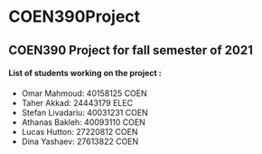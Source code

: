 # COEN390Project
<div>
  <h2>COEN390 Project for fall semester of 2021 </h2>
  <h4>List of students working on the project :</h4>
  <ul>
    <li>Omar Mahmoud: 40158125 COEN</li>
    <li>Taher Akkad: 24443179 ELEC</li>
    <li>Stefan Livadariu: 40031231 COEN</li>
    <li>Athanas Bakleh: 40093110 COEN</li>
    <li>Lucas Hutton: 27220812 COEN</li>
    <li>Dina Yashaev: 27613822 COEN</li>
  </ul>
</div>
